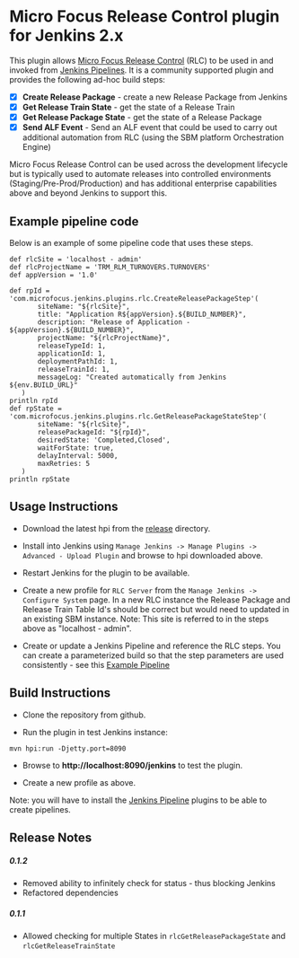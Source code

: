 # Micro Focus Release Control plugin for Jenkins 2.x

This plugin allows [Micro Focus Release Control](https://www.microfocus.com/products/release-control/) (RLC) to be used in and invoked from [Jenkins Pipelines](https://jenkins.io/solutions/pipeline/). It is a community supported plugin and provides the following ad-hoc build steps:

- [x] **Create Release Package** - create a new Release Package from Jenkins
- [x] **Get Release Train State** - get the state of a Release Train
- [x] **Get Release Package State** - get the state of a Release Package
- [x] **Send ALF Event** - Send an ALF event that could be used to carry out additional automation from RLC (using the SBM platform Orchestration Engine)

Micro Focus Release Control can be used across the development lifecycle but is typically used to automate releases into controlled environments (Staging/Pre-Prod/Production) and has additional enterprise capabilities above and beyond Jenkins to support this. 

## Example pipeline code

Below is an example of some pipeline code that uses these steps.
```
def rlcSite = 'localhost - admin'
def rlcProjectName = 'TRM_RLM_TURNOVERS.TURNOVERS'
def appVersion = '1.0'

def rpId =  'com.microfocus.jenkins.plugins.rlc.CreateReleasePackageStep'(
       siteName: "${rlcSite}",
       title: "Application R${appVersion}.${BUILD_NUMBER}",
       description: "Release of Application - ${appVersion}.${BUILD_NUMBER}",
       projectName: "${rlcProjectName}",
       releaseTypeId: 1,
       applicationId: 1,
       deploymentPathId: 1,
       releaseTrainId: 1,
       messageLog: "Created automatically from Jenkins ${env.BUILD_URL}"
   )
println rpId
def rpState = 'com.microfocus.jenkins.plugins.rlc.GetReleasePackageStateStep'(
       siteName: "${rlcSite}",
       releasePackageId: "${rpId}",
       desiredState: 'Completed,Closed',
       waitForState: true,
       delayInterval: 5000,
       maxRetries: 5
   )
println rpState   
```
## Usage Instructions

* Download the latest hpi from the [release](https://github.com/rlc-community-providers/microfocus-rlc-plugin/tree/master/release) directory.

* Install into Jenkins using `Manage Jenkins -> Manage Plugins -> Advanced - Upload Plugin` and browse to hpi downloaded above.

* Restart Jenkins for the plugin to be available.

* Create a new profile for `RLC Server` from the `Manage Jenkins -> Configure System` page. In a new RLC instance the Release Package and Release Train Table Id's should be correct but would need to updated in an existing SBM instance.
  Note: This site is referred to in the steps above as "localhost - admin".
  
* Create or update a Jenkins Pipeline and reference the RLC steps. You can create a parameterized build so that the step parameters are used consistently - see this [Example Pipeline](https://raw.githubusercontent.com/rlc-community-providers/microfocus-rlc-plugin/master/doc/pipeline.txt) 

## Build Instructions

* Clone the repository from github.

* Run the plugin in test Jenkins instance:

```
mvn hpi:run -Djetty.port=8090
```

* Browse to **http://localhost:8090/jenkins** to test the plugin. 

* Create a new profile as above.

Note: you will have to install the [Jenkins Pipeline](https://wiki.jenkins-ci.org/display/JENKINS/Pipeline+Plugin) plugins to be able to create pipelines.

## Release Notes

##### 0.1.2

 - Removed ability to infinitely check for status - thus blocking Jenkins
 - Refactored dependencies
 
##### 0.1.1

 - Allowed checking for multiple States in `rlcGetReleasePackageState` and `rlcGetReleaseTrainState`
